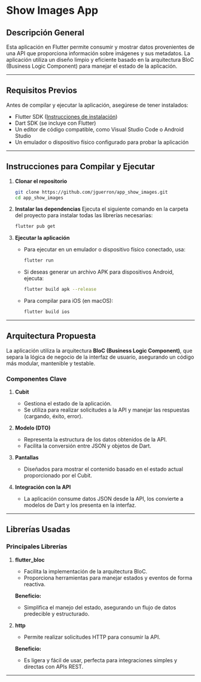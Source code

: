 # Show Images App

## Descripción General

Esta aplicación en Flutter permite consumir y mostrar datos provenientes de una API que proporciona información sobre imágenes y sus metadatos. La aplicación utiliza un diseño limpio y eficiente basado en la arquitectura BloC (Business Logic Component) para manejar el estado de la aplicación.

---

## Requisitos Previos

Antes de compilar y ejecutar la aplicación, asegúrese de tener instalados:

- Flutter SDK ([Instrucciones de instalación](https://docs.flutter.dev/get-started/install))
- Dart SDK (se incluye con Flutter)
- Un editor de código compatible, como Visual Studio Code o Android Studio
- Un emulador o dispositivo físico configurado para probar la aplicación

---

## Instrucciones para Compilar y Ejecutar

1. **Clonar el repositorio**
   ```bash
   git clone https://github.com/jguerron/app_show_images.git
   cd app_show_images
   ```

2. **Instalar las dependencias**
   Ejecuta el siguiente comando en la carpeta del proyecto para instalar todas las librerías necesarias:
   ```bash
   flutter pub get
   ```

3. **Ejecutar la aplicación**
   - Para ejecutar en un emulador o dispositivo físico conectado, usa:
     ```bash
     flutter run
     ```
   - Si deseas generar un archivo APK para dispositivos Android, ejecuta:
     ```bash
     flutter build apk --release
     ```
   - Para compilar para iOS (en macOS):
     ```bash
     flutter build ios
     ```

---

## Arquitectura Propuesta

La aplicación utiliza la arquitectura **BloC (Business Logic Component)**, que separa la lógica de negocio de la interfaz de usuario, asegurando un código más modular, mantenible y testable.

### Componentes Clave

1. **Cubit**
   - Gestiona el estado de la aplicación.
   - Se utiliza para realizar solicitudes a la API y manejar las respuestas (cargando, éxito, error).

2. **Modelo (DTO)**
   - Representa la estructura de los datos obtenidos de la API.
   - Facilita la conversión entre JSON y objetos de Dart.

3. **Pantallas**
   - Diseñados para mostrar el contenido basado en el estado actual proporcionado por el Cubit.

4. **Integración con la API**
   - La aplicación consume datos JSON desde la API, los convierte a modelos de Dart y los presenta en la interfaz.

---

## Librerías Usadas

### Principales Librerías

1. **flutter_bloc**
   - Facilita la implementación de la arquitectura BloC.
   - Proporciona herramientas para manejar estados y eventos de forma reactiva.
   
   **Beneficio:**
   - Simplifica el manejo del estado, asegurando un flujo de datos predecible y estructurado.

2. **http**
   - Permite realizar solicitudes HTTP para consumir la API.

   **Beneficio:**
   - Es ligera y fácil de usar, perfecta para integraciones simples y directas con APIs REST.

---

